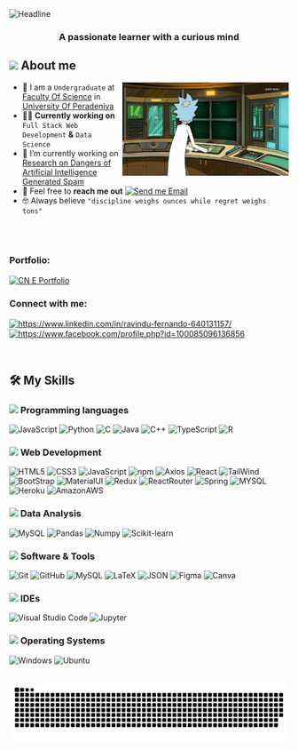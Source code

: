 
<img src="https://readme-typing-svg.herokuapp.com?color=%236FDA44&size=32&center=true&vCenter=true&width=600&height=50&lines=Hi+there+I'm+Ravindu+Fernando+%F0%9F%91%8B;Computer+Science+Student;Problem+Solver;Open-Source+Enthusiast" alt="Headline" />
<h3 align="center">A passionate learner with a curious mind</h3>





<!--About Me-->

## <picture><img src = "https://github.com/7oSkaaa/7oSkaaa/blob/main/Images/about_me.gif?raw=true" width = 30px></picture> About me

<picture> <img align="right" src="https://github.com/darshan-jain/darshan-jain/blob/master/rick.gif" width = 300px></picture>


- :school: I am a `Undergraduate` at [Faculty Of Science](https://sci.pdn.ac.lk/) in [University Of Peradeniya](https://www.pdn.ac.lk/)
- :technologist: **Currently working on** `Full Stack Web Development` **&** `Data Science`
- 🔭 I’m currently working on [Research on Dangers of Artificial Intelligence Generated Spam](https://github.com/Ravindu97/AIResearchProject.git)
- :email: Feel free to **reach me out** [![Send me Email](https://img.shields.io/static/v1?label=email&amp;message=RAVINDUFERNANDO&amp;color=EA4335&amp;style=flat-square)](mailto:f.ravindu@gmail.com)
- :nerd_face: Always believe `"discipline weighs ounces while regret weighs tons"`

<br>


<br>
<h3 align="left">Portfolio:</h3>
 <a href="https://www.thecn.com/RF492" target="blank"><img align="center" src="https://support.thecn.com/system/photos/615535227/cn-logo.png" alt="CN E Portfolio" height="30" width="40" /></a>
 
<br>

<h3 align="left">Connect with me:</h3>
<p align="left">
<a href="https://linkedin.com/in/https://www.linkedin.com/in/ravindu-fernando-640131157/" target="blank"><img align="center" src="https://raw.githubusercontent.com/rahuldkjain/github-profile-readme-generator/master/src/images/icons/Social/linked-in-alt.svg" alt="https://www.linkedin.com/in/ravindu-fernando-640131157/" height="30" width="40" /></a>
  <a href="https://fb.com/https://www.facebook.com/profile.php?id=100085096136856" target="blank"><img align="center" src="https://raw.githubusercontent.com/rahuldkjain/github-profile-readme-generator/master/src/images/icons/Social/facebook.svg" alt="https://www.facebook.com/profile.php?id=100085096136856" height="30" width="40" /></a>
 
<!-- <a href="https://stackoverflow.com/users/https://stackoverflow.com/users/13026989/ravindu-priyanath" target="blank"><img align="center" src="https://raw.githubusercontent.com/rahuldkjain/github-profile-readme-generator/master/src/images/icons/Social/stack-overflow.svg" alt="https://stackoverflow.com/users/13026989/ravindu-priyanath" height="30" width="40" /></a>
<a href="https://kaggle.com/https://www.kaggle.com/ravindupriyanath" target="blank"><img align="center" src="https://raw.githubusercontent.com/rahuldkjain/github-profile-readme-generator/master/src/images/icons/Social/kaggle.svg" alt="https://www.kaggle.com/ravindupriyanath" height="30" width="40" /></a>
<a href="https://www.hackerrank.com/https://www.hackerrank.com/f_ravindu" target="blank"><img align="center" src="https://raw.githubusercontent.com/rahuldkjain/github-profile-readme-generator/master/src/images/icons/Social/hackerrank.svg" alt="https://www.hackerrank.com/f_ravindu" height="30" width="40" /></a> -->
</p>

<br>


## 🛠️ My Skills

### <picture> <img src = "https://github.com/7oSkaaa/7oSkaaa/blob/main/Images/Programming_Languages.gif?raw=true" width = 20px>  </picture> Programming languages

![JavaScript](https://img.shields.io/badge/JavaScript-F7DF1E?style=flat-square&logo=JavaScript&logoColor=white)
![Python](https://img.shields.io/badge/Python-3776AB?style=flat-square&logo=Python&logoColor=white)
![C](https://img.shields.io/badge/C-A8B9CC?style=flat-square&logo=C&logoColor=white)
![Java](https://img.shields.io/badge/Java-ED8B00?style=flat&logo=openjdk&logoColor=white)
![C++](https://img.shields.io/badge/C%2B%2B-00599C?style=flat&logo=c%2B%2B&logoColor=white)
![TypeScript](https://img.shields.io/badge/TypeScript-007ACC?style=flat&logo=typescript&logoColor=white)
![R](https://img.shields.io/badge/R-276DC3?style=flat&logo=r&logoColor=white)


### <picture> <img src = "https://github.com/7oSkaaa/7oSkaaa/blob/main/Images/Front_End.gif?raw=true" width = 20px>  </picture> Web Development

![HTML5](https://img.shields.io/badge/HTML-E34F26?style=flat-square&logo=HTML5&logoColor=white)
![CSS3](https://img.shields.io/badge/CSS-1572B6?style=flat-square&logo=CSS3&logoColor=white)
![JavaScript](https://img.shields.io/badge/JavaScript-F7DF1E?style=flat-square&logo=JavaScript&logoColor=white)
![npm](https://img.shields.io/badge/npm-CB3837?style=flat-square&logo=npm&logoColor=white)
![Axios](https://img.shields.io/badge/Axios-5A29E4?style=flat-square&logo=Axios&logoColor=white)
![React](https://img.shields.io/badge/React-20232A?style=flat-square&logo=react&logoColor=61DAFB)
![TailWind](https://img.shields.io/badge/Tailwind_CSS-38B2AC?style=flat-square&logo=tailwind-css&logoColor=white)
![BootStrap](https://img.shields.io/badge/Bootstrap-563D7C?style=flat-square&logo=bootstrap&logoColor=white)
![MaterialUI](https://img.shields.io/badge/Material--UI-0081CB?style=flat-square&logo=material-ui&logoColor=white)
![Redux](https://img.shields.io/badge/Redux-593D88?style=flat-square&logo=redux&logoColor=white)
![ReactRouter](https://img.shields.io/badge/React_Router-CA4245?style=flat-square&logo=react-router&logoColor=white)
![Spring](https://img.shields.io/badge/Spring-6DB33F?style=flat-square&logo=spring&logoColor=white)
![MYSQL](https://img.shields.io/badge/MySQL-00000F?style=flat-square&logo=mysql&logoColor=white)
![Heroku](https://img.shields.io/badge/Heroku-430098?style=flat-square&logo=heroku&logoColor=white)
![AmazonAWS](https://img.shields.io/badge/Amazon_AWS-232F3E?style=flat-square&logo=amazon-aws&logoColor=white)

### <picture> <img src = "https://github.com/7oSkaaa/7oSkaaa/blob/main/Images/CP_PS.gif?raw=true" width = 20px>  </picture> Data Analysis

![MySQL](https://img.shields.io/badge/MySQL-4479A1?style=flat-square&logo=MySQL&logoColor=white)
![Pandas](https://img.shields.io/badge/Pandas-150458?style=flat-square&logo=pandas&logoColor=white)
![Numpy](https://img.shields.io/badge/Numpy-013243?style=flat-square&logo=Numpy&logoColor=white)
![Scikit-learn](https://img.shields.io/badge/ScikitLearn-F7931E?style=flat-square&logo=Scikit-learn&logoColor=white)


### <picture> <img src = "https://github.com/7oSkaaa/7oSkaaa/blob/main/Images/Software_Tools.gif?raw=true" width = 20px>  </picture> Software & Tools

![Git](https://img.shields.io/badge/Git-F05032?style=flat-square&logo=Git&logoColor=white)
![GitHub](https://img.shields.io/badge/GitHub-181717?style=flat-square&logo=GitHub&logoColor=white)
![MySQL](https://img.shields.io/badge/MySQL-4479A1?style=flat-square&logo=MySQL&logoColor=white)
![LaTeX](https://img.shields.io/badge/LaTeX-008080?style=flat-square&logo=LaTeX&logoColor=white)
![JSON](https://img.shields.io/badge/JSON-000000?style=flat-square&logo=JSON&logoColor=white)
![Figma](https://img.shields.io/badge/Figma-F24E1E?style=flat-square&logo=figma&logoColor=white)
![Canva](https://img.shields.io/badge/Canva-%2300C4CC.svg?&style=flat-square&logo=Canva&logoColor=white)


### <picture> <img src = "https://github.com/7oSkaaa/7oSkaaa/blob/main/Images/IDEs.gif?raw=true" width = 20px>  </picture> IDEs

![Visual Studio Code](https://img.shields.io/badge/Visual_Studio_Code-007ACC?style=flat-square&logo=Visual-Studio-Code&logoColor=white)
![Jupyter](https://img.shields.io/badge/Jupyter-F37626?style=flat-square&logo=Jupyter&logoColor=white)

### <picture> <img src = "https://github.com/7oSkaaa/7oSkaaa/blob/main/Images/OS.gif?raw=true" width = 20px>  </picture> Operating Systems

![Windows](https://img.shields.io/badge/Windows-0078D6?style=flat-square&logo=Windows&logoColor=white)
![Ubuntu](https://img.shields.io/badge/Ubuntu-E95420?style=flat-square&logo=Ubuntu&logoColor=white)





<br>



<!--- snake -->
<div align="center">
  <img  src="https://github.com/1999AZZAR/1999AZZAR/blob/main/resources/img/grid-snake.svg"
       alt="snake" /></a>
</div>


